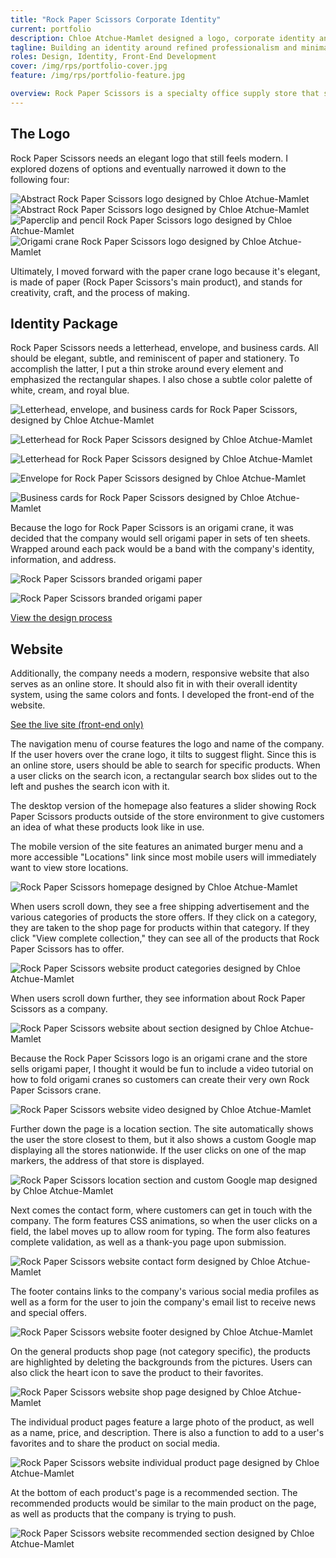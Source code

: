 ```yaml
---
title: "Rock Paper Scissors Corporate Identity"
current: portfolio
description: Chloe Atchue-Mamlet designed a logo, corporate identity and website for Rock Paper Scissors, a high-end office supply and stationery company.
tagline: Building an identity around refined professionalism and minimal elegance
roles: Design, Identity, Front-End Development
cover: /img/rps/portfolio-cover.jpg
feature: /img/rps/portfolio-feature.jpg

overview: Rock Paper Scissors is a specialty office supply store that sells stationery, office supplies, and basic arts and crafts supplies. Included in their stationery offerings are beautifully designed cards and ready-to-go wedding invitations. They offer products in a variety of colors and styles and are known for their thoughtfully designed selection. They needed a new logo, identity package, (including a letterhead, envelope, and business cards), and website. Rock Paper Scissors wants to communicate sophistication, thoughtful design, and an emphasis on quality. They also want to communicate a touch of fun and whimsy, but not at the expense of elegance and refined professionalism.
---
```


## The Logo

Rock Paper Scissors needs an elegant logo that still feels modern. I explored dozens of options and eventually narrowed it down to the following four:

<div>

<img class="half" src="/img/rps/abstract-1.jpg" alt="Abstract Rock Paper Scissors logo designed by Chloe Atchue-Mamlet">

<img class="half" src="/img/rps/abstract-2.jpg" alt="Abstract Rock Paper Scissors logo designed by Chloe Atchue-Mamlet">

<img class="half" src="/img/rps/pictorial-pencil.jpg" alt="Paperclip and pencil Rock Paper Scissors logo designed by Chloe Atchue-Mamlet">

<img class="half" src="/img/rps/pictorial-crane.jpg" alt="Origami crane Rock Paper Scissors logo designed by Chloe Atchue-Mamlet">

</div>

Ultimately, I moved forward with the paper crane logo because it's elegant, is made of paper (Rock Paper Scissors's main product), and stands for creativity, craft, and the process of making.

## Identity Package

Rock Paper Scissors needs a letterhead, envelope, and business cards. All should be elegant, subtle, and reminiscent of paper and stationery. To accomplish the latter, I put a thin stroke around every element and emphasized the rectangular shapes. I also chose a subtle color palette of white, cream, and royal blue.

![Letterhead, envelope, and business cards for Rock Paper Scissors, designed by Chloe Atchue-Mamlet](/img/rps/portfolio-feature.jpg)

![Letterhead for Rock Paper Scissors designed by Chloe Atchue-Mamlet](/img/rps/letterhead.jpg)

![Letterhead for Rock Paper Scissors designed by Chloe Atchue-Mamlet](/img/rps/letterhead-logo.jpg)

![Envelope for Rock Paper Scissors designed by Chloe Atchue-Mamlet](/img/rps/envelope.jpg)

![Business cards for Rock Paper Scissors designed by Chloe Atchue-Mamlet](/img/rps/cards.jpg)

Because the logo for Rock Paper Scissors is an origami crane, it was decided that the company would sell origami paper in sets of ten sheets. Wrapped around each pack would be a band with the company's identity, information, and address.

![Rock Paper Scissors branded origami paper](/img/rps/origami-band-front.jpg)

![Rock Paper Scissors branded origami paper](/img/rps/origami-band-back.jpg)

<a class="button" href="{% post_url 2016-03-13-logo-design-process %}">View the design process</a>

## Website

Additionally, the company needs a modern, responsive website that also serves as an online store. It should also fit in with their overall identity system, using the same colors and fonts. I developed the front-end of the website.

<a class="button" href="http://chloedrexel.com/web2/final/rps/">See the live site (front-end only)</a>

The navigation menu of course features the logo and name of the company. If the user hovers over the crane logo, it tilts to suggest flight. Since this is an online store, users should be able to search for specific products. When a user clicks on the search icon, a rectangular search box slides out to the left and pushes the search icon with it.

The desktop version of the homepage also features a slider showing Rock Paper Scissors products outside of the store environment to give customers an idea of what these products look like in use.

The mobile version of the site features an animated burger menu and a more accessible "Locations" link since most mobile users will immediately want to view store locations.

![Rock Paper Scissors homepage designed by Chloe Atchue-Mamlet](/img/rps/website-featured.jpg)

When users scroll down, they see a free shipping advertisement and the various categories of products the store offers. If they click on a category, they are taken to the shop page for products within that category. If they click "View complete collection," they can see all of the products that Rock Paper Scissors has to offer.

![Rock Paper Scissors website product categories designed by Chloe Atchue-Mamlet](/img/rps/website-categories.jpg)

When users scroll down further, they see information about Rock Paper Scissors as a company.

![Rock Paper Scissors website about section designed by Chloe Atchue-Mamlet](/img/rps/website-about.jpg)

Because the Rock Paper Scissors logo is an origami crane and the store sells origami paper, I thought it would be fun to include a video tutorial on how to fold origami cranes so customers can create their very own Rock Paper Scissors crane.

![Rock Paper Scissors website video designed by Chloe Atchue-Mamlet](/img/rps/website-video.jpg)

Further down the page is a location section. The site automatically shows the user the store closest to them, but it also shows a custom Google map displaying all the stores nationwide. If the user clicks on one of the map markers, the address of that store is displayed.

![Rock Paper Scissors location section and custom Google map designed by Chloe Atchue-Mamlet](/img/rps/website-locations.jpg)

Next comes the contact form, where customers can get in touch with the company. The form features CSS animations, so when the user clicks on a field, the label moves up to allow room for typing. The form also features complete validation, as well as a thank-you page upon submission.

![Rock Paper Scissors website contact form designed by Chloe Atchue-Mamlet](/img/rps/website-form.jpg)

The footer contains links to the company's various social media profiles as well as a form for the user to join the company's email list to receive news and special offers.

![Rock Paper Scissors website footer designed by Chloe Atchue-Mamlet](/img/rps/website-footer.jpg)

On the general products shop page (not category specific), the products are highlighted by deleting the backgrounds from the pictures. Users can also click the heart icon to save the product to their favorites.

![Rock Paper Scissors website shop page designed by Chloe Atchue-Mamlet](/img/rps/website-shop.jpg)

The individual product pages feature a large photo of the product, as well as a name, price, and description. There is also a function to add to a user's favorites and to share the product on social media.

![Rock Paper Scissors website individual product page designed by Chloe Atchue-Mamlet](/img/rps/website-product.jpg)

At the bottom of each product's page is a recommended section. The recommended products would be similar to the main product on the page, as well as products that the company is trying to push.

![Rock Paper Scissors website recommended section designed by Chloe Atchue-Mamlet](/img/rps/website-recommended.jpg)
